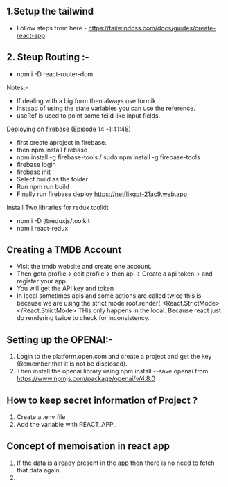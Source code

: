 ## 1.Setup the tailwind 
- Follow steps from here - https://tailwindcss.com/docs/guides/create-react-app
## 2. Steup Routing :- 
- npm i -D react-router-dom


Notes:- 

- If dealing with a big form then always use formik.
- Instead of using the state variables you can use the reference.
- useRef is used to point some feild like input fields.

Deploying on firebase (Episode 14 -1:41:48)

- first create aproject in firebase.
- then npm install firebase
- npm install -g firebase-tools / sudo npm install -g firebase-tools
- firebase login
- firebase init
- Select build as the folder
- Run npm run build 
- Finally run firebase deploy https://netflixgpt-21ac9.web.app

Install Two libraries for redux toolkit 
- npm i -D @reduxjs/toolkit
- npm i react-redux
  

## Creating a TMDB Account 
- Visit the tmdb website and create one account.
- Then goto profile-> edit profile-> then api-> Create a api token-> and register your app.
- You will get the API key and token 
- In local sometimes apis and some actions are called twice this is because we are using the strict mode 
root.render(
  <React.StrictMode>
    <App />
  </React.StrictMode>
THis only happens in the local. Because react just do rendering twice to check for inconsistency.


## Setting up the OPENAI:- 

1. Login to the platform.open.com and create a project and get the key (Remember that it is not be disclosed).
2. Then install the openai library using npm install --save openai from https://www.npmjs.com/package/openai/v/4.8.0


## How to keep secret information of Project ?

1. Create a .env file
2. Add the variable with REACT_APP_<variable name>

## Concept of memoisation in react app

1. If the data is already present in the app then there is no need to fetch that data again.
2. 